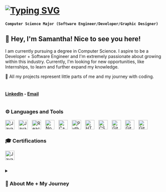 # [![Typing SVG](https://readme-typing-svg.demolab.com?font=Fira+Code&size=32&pause=1000&color=FFFFFF&center=true&vCenter=true&width=435&lines=%E2%9D%95+Samantha+Morales)](https://git.io/typing-svg)

**`Computer Science Major (Software Engineer/Developer/Graphic Designer)`**

💌 Hey, I'm Samantha! Nice to see you here!
---
I am currently pursuing a degree in Computer Science. I aspire to be a Developer + Software Engineer and I'm extremely passionate about growing within this industry. Currently, I'm looking for new opportunities, like Internships, to learn and further expand my knowledge.

🤍 All my projects represent little parts of me and my journey with coding.

#

#### [LinkedIn](www.linkedin.com/in/samanthaamoralesss) - [Email](mailto:samanthaamoralesss@gmail.com)

#

### ⚙️ Languages and Tools

<img align="left" alt="Java" width="30px" style="padding-right:10px;" src="https://cdn.jsdelivr.net/gh/devicons/devicon/icons/java/java-original.svg"/>
<img align="left" alt="JavaScript" width="30px" style="padding-right:10px;" src="https://cdn.jsdelivr.net/gh/devicons/devicon/icons/javascript/javascript-plain.svg" />
<img align="left" alt="React" width="30px" style="padding-right:10px;" src="https://cdn.jsdelivr.net/gh/devicons/devicon/icons/react/react-original.svg" />
<img align="left" alt="NodeJS" width="30px" style="padding-right:10px;" src="https://cdn.jsdelivr.net/gh/devicons/devicon/icons/nodejs/nodejs-original.svg" />
<img align="left" alt="C++" width="30px" style="padding-right:10px;" src="https://cdn.jsdelivr.net/gh/devicons/devicon/icons/cplusplus/cplusplus-line.svg" />
<img align="left" alt="Python" width="30px" style="padding-right:10px;" src="https://cdn.jsdelivr.net/gh/devicons/devicon/icons/python/python-plain.svg" />
<img align="left" alt="HTML" width="30px" style="padding-right:10px;" src="https://cdn.jsdelivr.net/gh/devicons/devicon/icons/html5/html5-plain.svg" />
<img align="left" alt="CSS" width="30px" style="padding-right:10px;" src="https://cdn.jsdelivr.net/gh/devicons/devicon/icons/css3/css3-plain.svg" />
<img align="left" alt="GitHub" width="30px" style="padding-right:10px;" src="https://cdn.jsdelivr.net/gh/devicons/devicon/icons/github/github-original.svg" />
<img align="left" alt="Git" width="30px" style="padding-right:10px;" src="https://cdn.jsdelivr.net/gh/devicons/devicon/icons/git/git-original.svg" />
<img align="left" alt="Git" width="30px" style="padding-right:10px;" src="https://cdn.jsdelivr.net/gh/devicons/devicon@latest/icons/canva/canva-original.svg" />
<br />

#

### 🎓 Certifications

<img align="left" alt="Java" width="30px" style="padding-right:10px;" src="https://cdn.jsdelivr.net/gh/devicons/devicon@latest/icons/dreamweaver/dreamweaver-plain.svg" />
<br />

#

<details>
<summary><h3>💭 About Me + My Journey</h3></summary>
Where do I start... I'm absolutely obsessed with all things tech!
My passion for technology grew in middle school; I still have vivid memories of launching steam and being fully immersed in the games I played. To say the least, it sparked my curiousity for this industry. I am college student... with a lot of self teaching on my belt. Nonetheless, it has been such a rewarding journey. I strive to learn more every day, and I love seeing how much I’ve grown. Whether it’s coding, graphic design, learning about softwares, or 3D modeling, I just have to learn it all.
Currently, I do 3D modeling for contractors and dabble in interior design. As well as, code and create new projects. I constantly push myself to pick up new skills. There are so many things I'd like to accomplish. From things like... making logos, building an app, and or being apart of a development team.
Overall, I want to be able to create amazing things that make an impact. My journey is just getting started!
